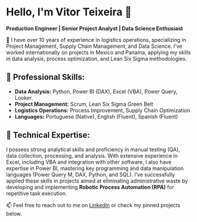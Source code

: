 # Hello, I'm Vitor Teixeira 👋

**Production Engineer | Senior Project Analyst | Data Science Enthusiast**

🚀 I have over 10 years of experience in logistics operations, specializing in Project Management, Supply Chain Management, and Data Science. I’ve worked internationally on projects in Mexico and Panama, applying my skills in data analysis, process optimization, and Lean Six Sigma methodologies.

## 💼 Professional Skills:
- **Data Analysis:** Python, Power BI (DAX), Excel (VBA), Power Query, Looker.
- **Project Management:** Scrum, Lean Six Sigma Green Belt
- **Logistics Operations:** Process Improvement, Supply Chain Optimization
- **Languages:** Portuguese (Native), English (Fluent), Spanish (Fluent)

## 🔧 Technical Expertise:
I possess strong analytical skills and proficiency in manual testing (QA), data collection, processing, and analysis. With extensive experience in Excel, including VBA and integration with other software, I also have expertise in Power BI, mastering key programming and data manipulation languages (Power Query M, DAX, Python, and SQL). 
I’ve successfully applied these skills in projects aimed at eliminating administrative waste by developing and implementing **Robotic Process Automation (RPA)** for repetitive task execution.

📫 Feel free to reach out to me on [LinkedIn](https://www.linkedin.com/in/vitorzilochi) or check my pinned projects below.
